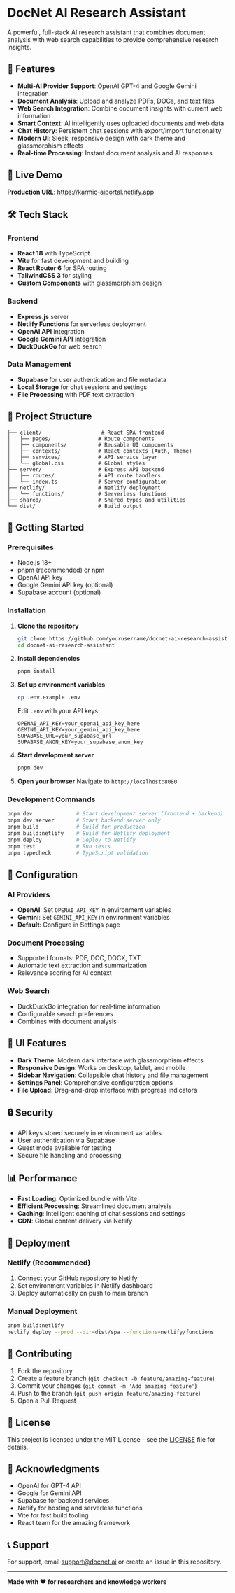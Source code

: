 # DocNet AI Research Assistant

A powerful, full-stack AI research assistant that combines document analysis with web search capabilities to provide comprehensive research insights.

## 🌟 Features

- **Multi-AI Provider Support**: OpenAI GPT-4 and Google Gemini integration
- **Document Analysis**: Upload and analyze PDFs, DOCs, and text files
- **Web Search Integration**: Combine document insights with current web information
- **Smart Context**: AI intelligently uses uploaded documents and web data
- **Chat History**: Persistent chat sessions with export/import functionality
- **Modern UI**: Sleek, responsive design with dark theme and glassmorphism effects
- **Real-time Processing**: Instant document analysis and AI responses

## 🚀 Live Demo

**Production URL**: https://karmic-aiportal.netlify.app

## 🛠️ Tech Stack

### Frontend
- **React 18** with TypeScript
- **Vite** for fast development and building
- **React Router 6** for SPA routing
- **TailwindCSS 3** for styling
- **Custom Components** with glassmorphism design

### Backend
- **Express.js** server
- **Netlify Functions** for serverless deployment
- **OpenAI API** integration
- **Google Gemini API** integration
- **DuckDuckGo** for web search

### Data Management
- **Supabase** for user authentication and file metadata
- **Local Storage** for chat sessions and settings
- **File Processing** with PDF text extraction

## 📁 Project Structure

```
├── client/                   # React SPA frontend
│   ├── pages/               # Route components
│   ├── components/          # Reusable UI components
│   ├── contexts/            # React contexts (Auth, Theme)
│   ├── services/            # API service layer
│   └── global.css           # Global styles
├── server/                  # Express API backend
│   ├── routes/              # API route handlers
│   └── index.ts             # Server configuration
├── netlify/                 # Netlify deployment
│   └── functions/           # Serverless functions
├── shared/                  # Shared types and utilities
└── dist/                    # Build output
```

## 🚀 Getting Started

### Prerequisites
- Node.js 18+ 
- pnpm (recommended) or npm
- OpenAI API key
- Google Gemini API key (optional)
- Supabase account (optional)

### Installation

1. **Clone the repository**
   ```bash
   git clone https://github.com/yourusername/docnet-ai-research-assistant.git
   cd docnet-ai-research-assistant
   ```

2. **Install dependencies**
   ```bash
   pnpm install
   ```

3. **Set up environment variables**
   ```bash
   cp .env.example .env
   ```
   
   Edit `.env` with your API keys:
   ```env
   OPENAI_API_KEY=your_openai_api_key_here
   GEMINI_API_KEY=your_gemini_api_key_here
   SUPABASE_URL=your_supabase_url
   SUPABASE_ANON_KEY=your_supabase_anon_key
   ```

4. **Start development server**
   ```bash
   pnpm dev
   ```

5. **Open your browser**
   Navigate to `http://localhost:8080`

### Development Commands

```bash
pnpm dev              # Start development server (frontend + backend)
pnpm dev:server       # Start backend server only
pnpm build            # Build for production
pnpm build:netlify    # Build for Netlify deployment
pnpm deploy           # Deploy to Netlify
pnpm test             # Run tests
pnpm typecheck        # TypeScript validation
```

## 🔧 Configuration

### AI Providers
- **OpenAI**: Set `OPENAI_API_KEY` in environment variables
- **Gemini**: Set `GEMINI_API_KEY` in environment variables
- **Default**: Configure in Settings page

### Document Processing
- Supported formats: PDF, DOC, DOCX, TXT
- Automatic text extraction and summarization
- Relevance scoring for AI context

### Web Search
- DuckDuckGo integration for real-time information
- Configurable search preferences
- Combines with document analysis

## 🎨 UI Features

- **Dark Theme**: Modern dark interface with glassmorphism effects
- **Responsive Design**: Works on desktop, tablet, and mobile
- **Sidebar Navigation**: Collapsible chat history and file management
- **Settings Panel**: Comprehensive configuration options
- **File Upload**: Drag-and-drop interface with progress indicators

## 🔒 Security

- API keys stored securely in environment variables
- User authentication via Supabase
- Guest mode available for testing
- Secure file handling and processing

## 📊 Performance

- **Fast Loading**: Optimized bundle with Vite
- **Efficient Processing**: Streamlined document analysis
- **Caching**: Intelligent caching of chat sessions and settings
- **CDN**: Global content delivery via Netlify

## 🚀 Deployment

### Netlify (Recommended)
1. Connect your GitHub repository to Netlify
2. Set environment variables in Netlify dashboard
3. Deploy automatically on push to main branch

### Manual Deployment
```bash
pnpm build:netlify
netlify deploy --prod --dir=dist/spa --functions=netlify/functions
```

## 🤝 Contributing

1. Fork the repository
2. Create a feature branch (`git checkout -b feature/amazing-feature`)
3. Commit your changes (`git commit -m 'Add amazing feature'`)
4. Push to the branch (`git push origin feature/amazing-feature`)
5. Open a Pull Request

## 📝 License

This project is licensed under the MIT License - see the [LICENSE](LICENSE) file for details.

## 🙏 Acknowledgments

- OpenAI for GPT-4 API
- Google for Gemini API
- Supabase for backend services
- Netlify for hosting and serverless functions
- Vite for fast build tooling
- React team for the amazing framework

## 📞 Support

For support, email support@docnet.ai or create an issue in this repository.

---

**Made with ❤️ for researchers and knowledge workers**
